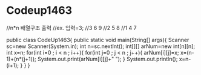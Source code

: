 # Codeup1463

//n*n 배열구조 출력
//ex. 입력=3;
//3 6 9
//2 5 8
//1 4 7


public class CodeUp1463{
public static void main(String[] args){
  Scanner sc=new Scanner(System.in);
  int n=sc.nextInt();
  int[][] arNum=new int[n][n];
  int x=n;
  for(int i=0 ; i < n ; i++){
    for(int j=0 ; j < n ; j++){
        arNum[i][j]=x;
        x=(n-1)+(n*(j+1));
        System.out.print(arNum[i][j]+" ");
    }
     System.out.println();
     x=n-(i+1);
    }
  }
}
